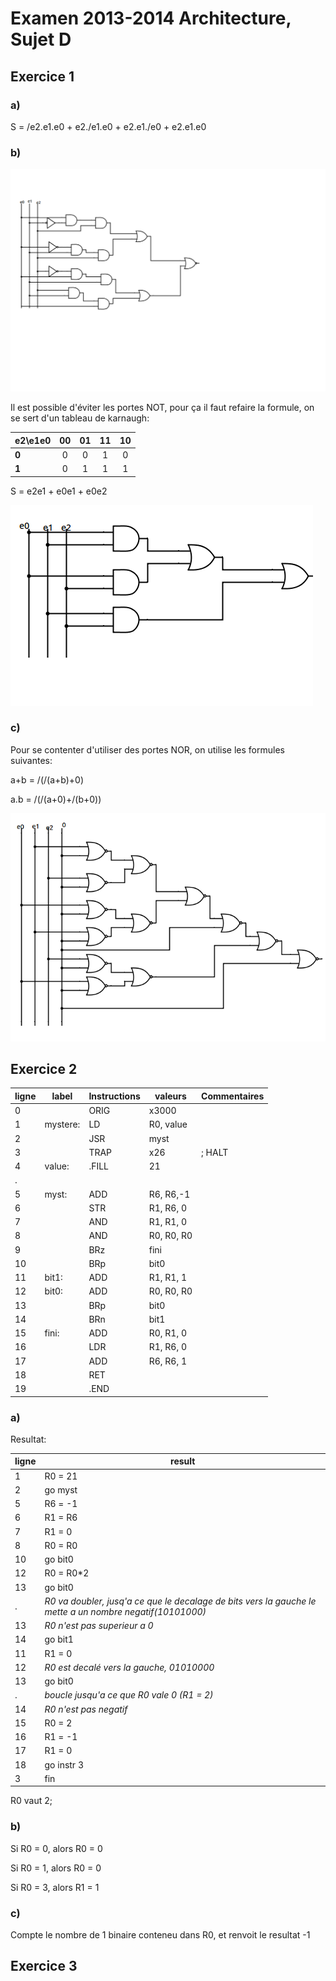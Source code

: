 # Examen 2013-2014 Architecture, Sujet D

## Exercice 1

### a)

S = /e2.e1.e0 + e2./e1.e0 + e2.e1./e0 + e2.e1.e0

### b)

![](1b.png)

Il est possible d'éviter les portes NOT, pour ça il faut refaire la formule, on se sert d'un tableau de karnaugh:

|e2\e1e0| 00 |  01 | 11 | 10 |
|-------|:--:|:---:|:--:|:--:|
| **0** |  0 |  0  |  1 |  0 |
| **1** |  0 |  1  |  1 |  1 |

S = e2e1 + e0e1 + e0e2

![](1bn.png)

### c)

Pour se contenter d'utiliser des portes NOR, on utilise les formules suivantes:

a+b = /(/(a+b)+0)

a.b = /(/(a+0)+/(b+0))

![](1c.png)

## Exercice 2

ligne   | label      | Instructions          |  valeurs | Commentaires |
--------|------------|-----------------------|----------|--------------|
0       |            |      ORIG             |  x3000   |      |
1       |  mystere:  |  LD                   |R0, value ||
2       |            |    JSR                |    myst  | |     
3       |            |   TRAP                |  x26      | ; HALT|
4       |  value:    | .FILL                 | 21        ||
.       |            |                       |           | |
5       |   myst:    |   ADD                 | R6, R6,-1 ||
6       |            |    STR                |  R1, R6, 0 ||
7       |            |    AND                |  R1, R1, 0 ||
8       |            |    AND                |  R0, R0, R0||
9       |            |    BRz                | fini       ||
10      |            |    BRp                |  bit0      ||
11      |  bit1:     |    ADD                |   R1, R1, 1||
12      |  bit0:     |    ADD                | R0, R0, R0 ||
13      |            |    BRp                |  bit0      ||
14      |            |    BRn                |  bit1      ||
15      |   fini:    |    ADD                |  R0, R1, 0 ||
16      |            |    LDR                |  R1, R6, 0 ||
17      |            |    ADD                |  R6, R6, 1 ||
18      |            |    RET                |            ||
19      |            |   .END          
### a)

Resultat: 


ligne | result |
------|--------|
1    | R0 = 21|
2    | go myst|
5    | R6 = -1|
6    | R1 = R6|
7    | R1 = 0 |
8    | R0 = R0|
10   | go bit0|
12   | R0 = R0*2|
13   | go bit0|
.     | *R0 va doubler, jusq'a ce que le decalage de bits vers la gauche le mette a un nombre negatif(10101000)*|
13   | *R0 n'est pas superieur a 0*|
14   | go bit1|
11   | R1 = 0 |
12    | *R0 est decalé vers la gauche, 01010000*
13   | go bit0|
.     | *boucle jusqu'a ce que R0 vale 0 (R1 = 2)*|
14   | *R0 n'est pas negatif*|
15   | R0 = 2 |
16   | R1 = -1 |
17   | R1 = 0 |
18   | go instr 3 |
3    | fin |
   
R0 vaut 2;

### b) 

Si R0 = 0, alors R0 = 0

Si R0 = 1, alors R0 = 0

Si R0 = 3, alors R1 = 1

### c)

Compte le nombre de 1 binaire conteneu dans R0, et renvoit le resultat -1

## Exercice 3

